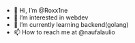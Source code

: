 - 👋 Hi, I’m @Roxx1ne
- 👀 I’m interested in webdev
- 🌱 I’m currently learning backend(golang)
- 📫 How to reach me at @naufalaulio

<!---
Roxx1ne/Roxx1ne is a ✨ special ✨ repository because its `README.md` (this file) appears on your GitHub profile.
You can click the Preview link to take a look at your changes.
--->
